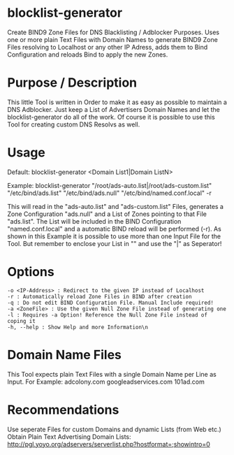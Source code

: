 # blocklist-generator
Create BIND9 Zone Files for DNS Blacklisting / Adblocker Purposes. 
Uses one or more plain Text Files with Domain Names to generate BIND9 Zone Files resolving to Localhost or any other IP Adress, 
adds them to Bind Configuration and reloads Bind to apply the new Zones.

# Purpose / Description
This little Tool is written in Order to make it as easy as possible to maintain a DNS Adblocker. Just keep a List of
Advertisers Domain Names and let the blocklist-generator do all of the work. Of course it is possible to use this Tool for
creating custom DNS Resolvs as well.

# Usage
Default:
        blocklist-generator <Domain List1|Domain ListN> <ZoneListFile> <ZoneFile> <BindCfgFile> <Options>

Example:
        blocklist-generator "/root/ads-auto.list|/root/ads-custom.list" "/etc/bind/ads.list" "/etc/bind/ads.null" "/etc/bind/named.conf.local" -r

This will read in the "ads-auto.list" and "ads-custom.list" Files, generates a Zone Configuration "ads.null" and a List of Zones pointing
to that File "ads.list". The List will be included in the BIND Configuration "named.conf.local" and a automatic BIND reload will be 
performed (-r). As shown in this Example it is possible to use more than one Input File for the Tool. But remember to enclose your List 
in "" and use the "|" as Seperator!

# Options
    -o <IP-Address> : Redirect to the given IP instead of Localhost
    -r : Automatically reload Zone Files in BIND after creation
    -q : Do not edit BIND Configuration File. Manual Include required!
    -a <ZoneFile> : Use the given Null Zone File instead of generating one
    -l : Requires -a Option! Reference the Null Zone File instead of coping it
    -h, --help : Show Help and more Information\n
    
# Domain Name Files
This Tool expects plain Text Files with a single Domain Name per Line as Input. For Example:
        adcolony.com
        googleadservices.com
        101ad.com

# Recommendations
Use seperate Files for custom Domains and dynamic Lists (from Web etc.)
Obtain Plain Text Advertising Domain Lists: http://pgl.yoyo.org/adservers/serverlist.php?hostformat=;showintro=0
